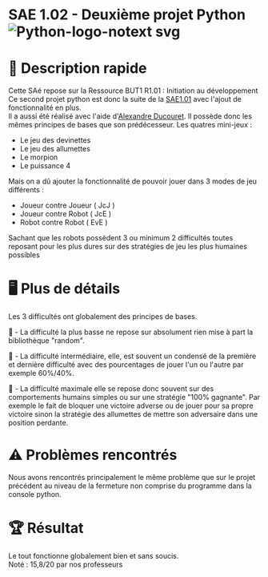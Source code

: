 # SAE 1.02 - Deuxième projet Python ![Python-logo-notext svg](https://github.com/user-attachments/assets/c4f910c7-451f-4521-9935-920d161edc9d)

# 📖 Description rapide  
Cette SAé repose sur la Ressource BUT1 R1.01 : Initiation au développement  
Ce second projet python est donc la suite de la [SAE1.01](https://github.com/Arkyan/SAE-1.01) avec l'ajout de fonctionnalité en plus.  
Il a aussi été réalisé avec l'aide d'[Alexandre Ducouret](https://github.com/LightNight6423).
Il possède donc les mêmes principes de bases que son prédécesseur.
Les quatres mini-jeux : 
- Le jeu des devinettes
- Le jeu des allumettes
- Le morpion
- Le puissance 4

Mais on a dû ajouter la fonctionnalité de pouvoir jouer dans 3 modes de jeu différents : 
- Joueur contre Joueur ( JcJ )
- Joueur contre Robot ( JcE )
- Robot contre Robot ( EvE )

Sachant que les robots possèdent 3 ou minimum 2 difficultés toutes reposant pour les plus dures sur des stratégies de jeu les plus humaines possibles

# 🖥️ Plus de détails
Les 3 difficultés ont globalement des principes de bases.  

🥉 - La difficulté la plus basse ne repose sur absolument rien mise à part la bibliothèque "random".  

🥈 - La difficulté intermédiaire, elle, est souvent un condensé de la première et dernière difficulté avec des pourcentages de jouer l'un ou l'autre par exemple 60%/40%.  

🥇 - La difficulté maximale elle se repose donc souvent sur des comportements humains simples ou sur une stratégie "100% gagnante". Par exemple le fait de bloquer une victoire adverse
ou de jouer pour sa propre victoire sinon la stratégie des allumettes de mettre son adversaire dans une position perdante.

# ⚠️ Problèmes rencontrés
Nous avons rencontrés principalement le même problème que sur le projet précédent au niveau de la fermeture non comprise du programme dans la console python.

# 🏆 Résultat
Le tout fonctionne globalement bien et sans soucis.  
Noté : 15,8/20 par nos professeurs
